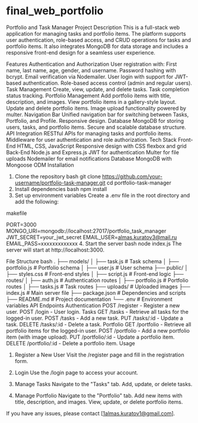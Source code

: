 # final_web_portfolio
Portfolio and Task Manager
Project Description
This is a full-stack web application for managing tasks and portfolio items. The platform supports user authentication, role-based access, and CRUD operations for tasks and portfolio items. It also integrates MongoDB for data storage and includes a responsive front-end design for a seamless user experience.

Features
Authentication and Authorization
User registration with:
First name, last name, age, gender, and username.
Password hashing with bcrypt.
Email verification via Nodemailer.
User login with support for JWT-based authentication.
Role-based access control (admin and regular users).
Task Management
Create, view, update, and delete tasks.
Task completion status tracking.
Portfolio Management
Add portfolio items with title, description, and images.
View portfolio items in a gallery-style layout.
Update and delete portfolio items.
Image upload functionality powered by multer.
Navigation Bar
Unified navigation bar for switching between Tasks, Portfolio, and Profile.
Responsive design.
Database
MongoDB for storing users, tasks, and portfolio items.
Secure and scalable database structure.
API Integration
RESTful APIs for managing tasks and portfolio items.
Middleware for user authentication and role authorization.
Tech Stack
Front-End
HTML, CSS, JavaScript
Responsive design with CSS flexbox and grid
Back-End
Node.js and Express.js
JWT for authentication
Multer for file uploads
Nodemailer for email notifications
Database
MongoDB with Mongoose ODM
Installation
1. Clone the repository
bash
git clone https://github.com/your-username/portfolio-task-manager.git
cd portfolio-task-manager
2. Install dependencies
bash
npm install
3. Set up environment variables
Create a .env file in the root directory and add the following:

makefile

PORT=3000
MONGO_URI=mongodb://localhost:27017/portfolio_task_manager
JWT_SECRET=your_jwt_secret
EMAIL_USER=almas.kuratov3@mail.ru
EMAIL_PASS=xxxxxxxxxxxxx
4. Start the server
bash
node index.js
The server will start at http://localhost:3000.

File Structure
bash
.
├── models/
│   ├── task.js         # Task schema
│   ├── portfolio.js    # Portfolio schema
│   ├── user.js         # User schema
├── public/
│   ├── styles.css      # Front-end styles
│   ├── script.js       # Front-end logic
├── routes/
│   ├── auth.js         # Authentication routes
│   ├── portfolio.js    # Portfolio routes
│   ├── tasks.js        # Task routes
├── uploads/            # Uploaded images
├── index.js            # Main server file
├── package.json        # Dependencies and scripts
├── README.md           # Project documentation
└── .env                # Environment variables
API Endpoints
Authentication
POST /register - Register a new user.
POST /login - User login.
Tasks
GET /tasks - Retrieve all tasks for the logged-in user.
POST /tasks - Add a new task.
PUT /tasks/:id - Update a task.
DELETE /tasks/:id - Delete a task.
Portfolio
GET /portfolio - Retrieve all portfolio items for the logged-in user.
POST /portfolio - Add a new portfolio item (with image upload).
PUT /portfolio/:id - Update a portfolio item.
DELETE /portfolio/:id - Delete a portfolio item.
Usage
1. Register a New User
Visit the /register page and fill in the registration form.

2. Login
Use the /login page to access your account.

3. Manage Tasks
Navigate to the "Tasks" tab.
Add, update, or delete tasks.
4. Manage Portfolio
Navigate to the "Portfolio" tab.
Add new items with title, description, and images.
View, update, or delete portfolio items.


If you have any issues, please contact [1almas.kuratov1@gmail.com].
